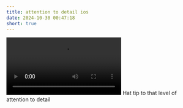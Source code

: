 ```yaml
---
title: attention to detail ios
date: 2024-10-30 00:47:18
short: true
---
```


![](attentionToDetail.mp4)
Hat tip to that level of attention to detail
